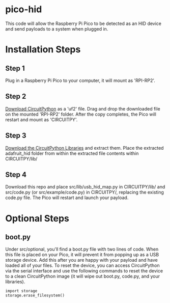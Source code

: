 # pico-hid
This code will allow the Raspberry Pi Pico to be detected as an HID device and send payloads to a system when plugged in. 

# Installation Steps

## Step 1
Plug in a Raspberry Pi Pico to your computer, it will mount as 'RPI-RP2'. 

## Step 2
[Download CircuitPython](https://circuitpython.org/board/raspberry_pi_pico/) as a 'uf2' file. Drag and drop the downloaded file on the mounted 'RPI-RP2' folder. After the copy completes, the Pico will restart and mount as 'CIRCUITPY'.

## Step 3
[Download the CircuitPython Libraries](https://circuitpython.org/libraries) and extract them. Place the extracted adafruit_hid folder from within the extracted file contents within CIRCUITPY/lib/

## Step 4
Download this repo and place src/lib/usb_hid_map.py in CIRCUITPY/lib/ and src/code.py (or src/example/code.py) in CIRCUITPY/, replacing the existing code.py file. The Pico will restart and launch your payload. 

# Optional Steps

## boot.py
Under src/optional, you'll find a boot.py file with two lines of code. When this file is placed on your Pico, it will prevent it from popping up as a USB storage device. Add this after you are happy with your payload and have loaded all of your files. To reset the device, you can access CircuitPython via the serial interface and use the following commands to reset the device to a clean CircuitPython image (it will wipe out boot.py, code.py, and your libraries). 
```
import storage
storage.erase_filesystem()
```
